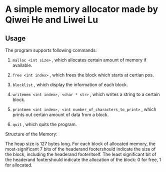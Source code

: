 # A simple memory allocator made by Qiwei He and Liwei Lu

## Usage

The program supports following commands:

1. `malloc <int size>` , which allocates certain amount of memory if available.

2. `free <int index>` , which frees the block which starts at certian pos.

3. `blocklist` , which display the information of each block.

4. `writemem <int index>, <char * str>` , which writes a string to a certain block.

5. `printmem <int index>, <int number_of_characters_to_print>` , which prints out certain amount of data from a block.

6. `quit` , which quits the program.

Structure of the Memory:

The heap size is 127 bytes long. For each block of allocated memory, the most-significant 7 bits of the headerand footershould indicate the size of the block, including the headerand footeritself. The least significant bit of the headerand footershould indicate the allocation of the block: 0 for free, 1 for allocated. 